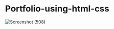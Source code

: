 # Portfolio-using-html-css![]()
![Screenshot (508)](https://github.com/pratyusha-23/Portfolio-using-html-css/assets/129256390/e6166ff1-cdaf-4362-91ae-99851c3bf517)
